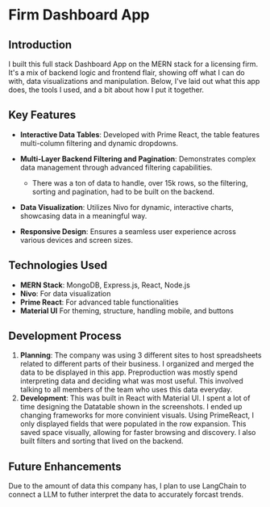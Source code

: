 # Firm Dashboard App

## Introduction
I built this full stack Dashboard App on the MERN stack for a licensing firm. It's a mix of backend logic and frontend flair, showing off what I can do with, data visualizations and manipulation. Below, I've laid out what this app does, the tools I used, and a bit about how I put it together.

## Key Features
- **Interactive Data Tables**: Developed with Prime React, the table features multi-column filtering and dynamic dropdowns.
- **Multi-Layer Backend Filtering and Pagination**: Demonstrates complex data management through advanced filtering capabilities.
  - There was a ton of data to handle, over 15k rows, so the filtering, sorting and pagination, had to be built on the backend.
- **Data Visualization**: Utilizes Nivo for dynamic, interactive charts, showcasing data in a meaningful way.

- **Responsive Design**: Ensures a seamless user experience across various devices and screen sizes.

## Technologies Used
- **MERN Stack**: MongoDB, Express.js, React, Node.js
- **Nivo**: For data visualization
- **Prime React**: For advanced table functionalities
- **Material UI** For theming, structure, handling mobile, and buttons

## Development Process
1. **Planning**: The company was using 3 different sites to host spreadsheets related to different parts of their business. I organized and merged the data to be displayed in this app. Preproduction was mostly spend interpreting data and deciding what was most useful. This involved talking to all members of the team who uses this data everyday. 
2. **Development**: This was built in React with Material UI. I spent a lot of time designing the Datatable shown in the screenshots. I ended up changing frameworks for more convinient visuals. Using PrimeReact, I only displayed fields that were populated in the row expansion. This saved space visually, allowing for faster browsing and discovery. I also built filters and sorting that lived on the backend.


## Future Enhancements
Due to the amount of data this company has, I plan to use LangChain to connect a LLM to futher interpret the data to accurately forcast trends.


